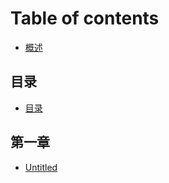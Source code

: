 # Table of contents

* [概述](README.md)

## 目录

* [目录](mu-lu/mu-lu.md)

## 第一章

* [Untitled](di-yi-zhang/untitled.md)


